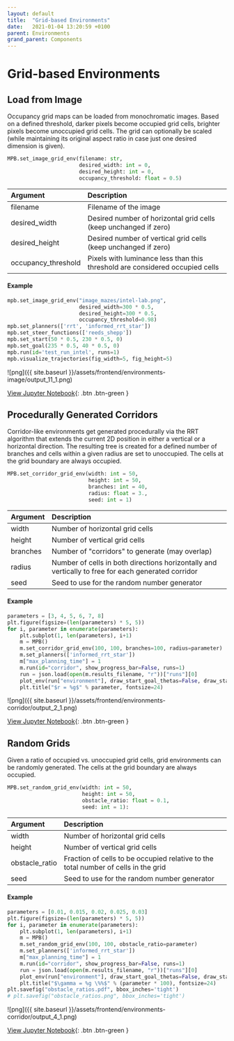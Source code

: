 ```yaml
---
layout: default
title:  "Grid-based Environments"
date:   2021-01-04 13:20:59 +0100
parent: Environments
grand_parent: Components
---
```


# Grid-based Environments

## Load from Image

Occupancy grid maps can be loaded from monochromatic images. Based on a defined threshold, darker pixels become occupied grid cells, brighter pixels become unoccupied grid cells. The grid can optionally be scaled (while maintaining its original aspect ratio in case just one desired dimension is given).

```py
MPB.set_image_grid_env(filename: str,
                       desired_width: int = 0,
                       desired_height: int = 0,
                       occupancy_threshold: float = 0.5)
```

| Argument        | Description        |
|:----------------|:-------------------|
| filename            | Filename of the image |
| desired_width       | Desired number of horizontal grid cells (keep unchanged if zero) |
| desired_height      | Desired number of vertical grid cells (keep unchanged if zero) |
| occupancy_threshold | Pixels with luminance less than this threshold are considered occupied cells |

#### Example
```python
mpb.set_image_grid_env("image_mazes/intel-lab.png",
                       desired_width=300 * 0.5,
                       desired_height=300 * 0.5,
                       occupancy_threshold=0.98)
mpb.set_planners(['rrt', 'informed_rrt_star'])
mpb.set_steer_functions(['reeds_shepp'])
mpb.set_start(50 * 0.5, 230 * 0.5, 0)
mpb.set_goal(235 * 0.5, 40 * 0.5, 0)
mpb.run(id='test_run_intel', runs=1)
mpb.visualize_trajectories(fig_width=5, fig_height=5)
```
![png]({{ site.baseurl }}/assets/frontend/environments-image/output_11_1.png)

[View Jupyter Notebook](https://github.com/robot-motion/bench-mr/blob/master/python/Image%20Grid%20Maze.ipynb){: .btn .btn-green }

## Procedurally Generated Corridors

Corridor-like environments get generated procedurally via the RRT algorithm that extends the current 2D position in either a vertical or a horizontal direction. The resulting tree is created for a defined number of branches and cells within a given radius are set to unoccupied. The cells at the grid boundary are always occupied.

```py
MPB.set_corridor_grid_env(width: int = 50,
                          height: int = 50,
                          branches: int = 40,
                          radius: float = 3.,
                          seed: int = 1)
```

| Argument        | Description        |
|:----------------|:-------------------|
| width           | Number of horizontal grid cells |
| height          | Number of vertical grid cells |
| branches        | Number of "corridors" to generate (may overlap) |
| radius          | Number of cells in both directions horizontally and vertically to free for each generated corridor |
| seed            | Seed to use for the random number generator |

#### Example
```python
parameters = [3, 4, 5, 6, 7, 8]
plt.figure(figsize=(len(parameters) * 5, 5))
for i, parameter in enumerate(parameters):
    plt.subplot(1, len(parameters), i+1)
    m = MPB()
    m.set_corridor_grid_env(100, 100, branches=100, radius=parameter)
    m.set_planners(['informed_rrt_star'])
    m["max_planning_time"] = 1
    m.run(id="corridor", show_progress_bar=False, runs=1)
    run = json.load(open(m.results_filename, "r"))["runs"][0]
    plot_env(run["environment"], draw_start_goal_thetas=False, draw_start_goal=False, set_title=False)
    plt.title("$r = %g$" % parameter, fontsize=24)
```
![png]({{ site.baseurl }}/assets/frontend/environments-corridor/output_2_1.png)

[View Jupyter Notebook](https://github.com/robot-motion/bench-mr/blob/master/python/Corridors.ipynb){: .btn .btn-green }

## Random Grids

Given a ratio of occupied vs. unoccupied grid cells, grid environments can be randomly generated. The cells at the grid boundary are always occupied.

```py
MPB.set_random_grid_env(width: int = 50,
                        height: int = 50,
                        obstacle_ratio: float = 0.1,
                        seed: int = 1):
```

| Argument        | Description        |
|:----------------|:-------------------|
| width           | Number of horizontal grid cells |
| height          | Number of vertical grid cells |
| obstacle_ratio  | Fraction of cells to be occupied relative to the total number of cells in the grid |
| seed            | Seed to use for the random number generator |

#### Example
```python
parameters = [0.01, 0.015, 0.02, 0.025, 0.03]
plt.figure(figsize=(len(parameters) * 5, 5))
for i, parameter in enumerate(parameters):
    plt.subplot(1, len(parameters), i+1)
    m = MPB()
    m.set_random_grid_env(100, 100, obstacle_ratio=parameter)
    m.set_planners(['informed_rrt_star'])
    m["max_planning_time"] = 1
    m.run(id="corridor", show_progress_bar=False, runs=1)
    run = json.load(open(m.results_filename, "r"))["runs"][0]
    plot_env(run["environment"], draw_start_goal_thetas=False, draw_start_goal=False, set_title=False)
    plt.title("$\gamma = %g \%%$" % (parameter * 100), fontsize=24)
plt.savefig("obstacle_ratios.pdf", bbox_inches='tight')
# plt.savefig("obstacle_ratios.png", bbox_inches='tight')
```

![png]({{ site.baseurl }}/assets/frontend/environments-corridor/output_4_1.png)

[View Jupyter Notebook](https://github.com/robot-motion/bench-mr/blob/master/python/Corridors.ipynb){: .btn .btn-green }
